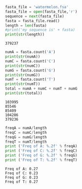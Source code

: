 

```python
fasta_file = 'watermelon.fsa'
fasta_file = open(fasta_file,'r')
sequence = next(fasta_file) 
fasta = fasta_file.read() 
length = len(fasta)
#print('my sequence is' + fasta) 
print(str(length))
```

    379237



```python
numA = fasta.count('A')
print(str(numA))
numC = fasta.count('C')
print(str(numC))
numG = fasta.count('G')
print(str(numG))
numT = fasta.count('T')
print(str(numT))
total = numA + numC + numT + numG
print(str(total))
```

    103995
    85546
    85409
    104286
    379236



```python
freqA = numA/length
freqC = numC/length
freqG = numG/length
freqT = numT/length
print ('Freq of A: %.2f' % freqA)
print ('Freq of C: %.2f' % freqC)
print ('Freq of G: %.2f' % freqG)
print ('Freq of T: %.2f' % freqT)
```

    Freq of A: 0.27
    Freq of C: 0.23
    Freq of G: 0.23
    Freq of T: 0.27



```python

```
